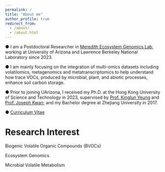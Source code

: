 ```yaml
---
permalink: /
title: "About me"
author_profile: true
redirect_from: 
  - /about/
  - /about.html
---
```


● I am a Postdoctoral Researcher in [Meredith Ecosystem Genomics Lab](https://www.laurameredith.com/), working at University of Arizona and Lawrence Berkeley National Laboratory since 2023.

● I am mainly focusing on the integration of multi-omics datasets including volatilomics, metagenomics and metatranscriptomics to help understand how trace VOCs, produced by microbial, plant, and abiotic processes, enhance soil carbon storage.

● Prior to joining UArizona, I received my Ph.D. at the Hong Kong University of Science and Technology in 2023, supervised by [Prof. Kinglun Yeung](https://www.kinglunyeung.com/) and [Prof. Joseph Kwan](https://www.hkust-gz.edu.cn/people/joseph-kai-cho-kwan/); and my Bachelor degree at Zhejiang University in 2017.



● [Curriculum Vitae](https://ianzhaoxinzhang.github.io//cv/)

Research Interest
======
Biogenic Volatile Organic Compounds (BVOCs)

Ecosystem Genomics

Microbial Volatile Metabolism
